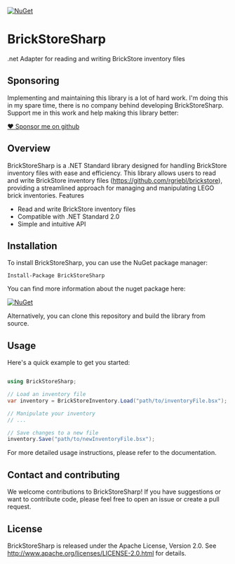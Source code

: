 [![NuGet](https://img.shields.io/nuget/v/ZUGFeRD-csharp?color=blue)](https://www.nuget.org/packages/BrickStoreSharp/)

# BrickStoreSharp
.net Adapter for reading and writing BrickStore inventory files

## Sponsoring
Implementing and maintaining this library is a lot of hard work. I'm doing this in my spare time, there is no company behind developing BrickStoreSharp. Support me in this work and help making this library better:

[:heart: Sponsor me on github](https://github.com/sponsors/stephanstapel)

## Overview
BrickStoreSharp is a .NET Standard library designed for handling BrickStore inventory files with ease and efficiency. This library allows users to read and write BrickStore inventory files (https://github.com/rgriebl/brickstore), providing a streamlined approach for managing and manipulating LEGO brick inventories.
Features

* Read and write BrickStore inventory files
* Compatible with .NET Standard 2.0
* Simple and intuitive API

## Installation

To install BrickStoreSharp, you can use the NuGet package manager:

```
Install-Package BrickStoreSharp
```
You can find more information about the nuget package here:

[![NuGet](https://img.shields.io/nuget/v/ZUGFeRD-csharp?color=blue)](https://www.nuget.org/packages/BrickStoreSharp/)

Alternatively, you can clone this repository and build the library from source.

## Usage

Here's a quick example to get you started:

```csharp

using BrickStoreSharp;

// Load an inventory file
var inventory = BrickStoreInventory.Load("path/to/inventoryFile.bsx");

// Manipulate your inventory
// ...

// Save changes to a new file
inventory.Save("path/to/newInventoryFile.bsx");
```

For more detailed usage instructions, please refer to the documentation.

## Contact and contributing
We welcome contributions to BrickStoreSharp! If you have suggestions or want to contribute code, please feel free to open an issue or create a pull request.

## License
BrickStoreSharp is released under the Apache License, Version 2.0. See http://www.apache.org/licenses/LICENSE-2.0.html for details.
